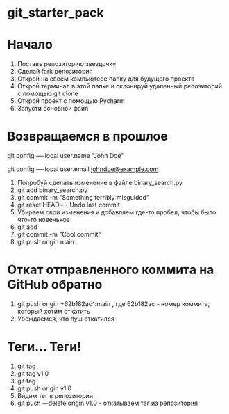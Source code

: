 # git_starter_pack

<h1>Начало</h1>

1. Поставь репозиторию звездочку
2. Сделай fork репозитория
3. Открой на своем компьютере папку для будущего проекта
4. Открой терминал в этой папке и склонируй удаленный репозиторий с помощью git clone
5. Открой проект с помощью Pycharm
6. Запусти основной файл

<h1> Возвращаемся в прошлое </h1>

git config —-local user.name "John Doe"

git config —-local user.email johndoe@example.com

1. Попробуй сделать изменение в файле binary_search.py
2. git add binary_search.py 
3. git commit -m "Something terribly misguided"
4. git reset HEAD~ - Undo last commit
5. Убираем свои изменения и добавляем где-то пробел, чтобы было что-то новенькое
6. git add .
7. git commit -m "Cool commit"
8. git push origin main

<h1> Откат отправленного коммита на GitHub обратно </h1>

1. git push origin +62b182ac^:main , где 62b182ac - номер коммита, который хотим откатить
2. Убеждаемся, что пуш откатился

<h1> Теги... Теги! </h1>

1. git tag
2. git tag v1.0
3. git tag
4. git push origin v1.0
5. Видим тег в репозитории
6. git push —delete origin v1.0  - откатываем тег из репозитория
